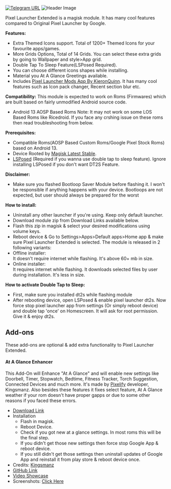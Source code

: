 [![Telegram URL](https://img.shields.io/twitter/url?label=Telegram&logo=telegram&style=social&url=https%3A%2F%2Ft.me%2)](https://telegram.me/modulesrepo)
![Header Image](https://raw.githubusercontent.com/saitamasahil/Pixel-Launcher-Extended/main/banner.jpg)

Pixel Launcher Extended is a magisk module. It has many cool features compared to Original Pixel Launcher by Google.

**Features:**
- Extra Themed Icons support. Total of 1200+ Themed Icons for your favourite apps/games.
- More Grids Options, Total of 14 Grids. You can select these extra grids by going to Wallpaper and style>App grid.
- Double Tap To Sleep Feature(LSPosed Required).
- You can choose different icons shapes while installing.
- Material you At A Glance Greetings available.
- Includes [Pixel Launcher Mods App By KieronQuinn](https://github.com/KieronQuinn/PixelLauncherMods). It has many cool features such as Icon pack changer, Recent section blur etc.

**Compatibility:**
This module is expected to work on Roms (Firmwares) which are built based on fairly unmodified Android source code.
- Android 13 AOSP Based Roms
Note: It may not work on some LOS Based Roms like Ricedroid. If you face any crshing issue on these roms then read troubleshooting from below.

**Prerequisites:**
- Compatible Roms(AOSP Based Custom Roms/Google Pixel Stock Roms) based on Android 13.
- Device Rooted by [Magisk Latest Stable](https://github.com/topjohnwu/Magisk/releases/tag/v25.2).
- [LSPosed](https://github.com/LSPosed/LSPosed) (Required if you wanna use double tap to sleep feature). Ignore installing LSPosed if you don't want DT2S Feature.

**Disclaimer:**
- Make sure you flashed Bootloop Saver Module before flashing it. I won't be responsible if anything happens with your device. Bootloops are not expected, but user should always be prepared for the worst

**How to install:**
- Uninstall any other launcher if you're using. Keep only default launcher.
- Download module zip from Download Links available below.
- Flash this zip in magisk & select your desired modifications using volume keys.
- Reboot device & Go to Settings>Apps>Default apps>Home app & make sure Pixel Launcher Extended is selected.
The module is released in 2 following variants:
- Offline installer:  
  It doesn't require internet while flashing. It's above 60+ mb in size.
- Online installer:  
  It requires internet while flashing. It downloads selected files by user during installation. It's less in size.

**How to activate Double Tap to Sleep:**
- First, make sure you installed dt2s while flashing module
- After rebooting device, open LSPosed & enable pixel launcher dt2s. Now force stop pixel launcher app from settings (Or simply reboot device) and double tap 'once' on Homescreen. It will ask for root permission. Give it & enjoy dt2s.

## Add-ons
These add-ons are optional & add extra functionality to Pixel Launcher Extended.

#### At A Glance Enhancer
This Add-On will Enhance "At A Glance" and will enable new settings like Doorbell, Timer, Stopwatch, Bedtime, Fitness Tracker, Torch Suggestion, Connected Devices and much more. It's made by [Pixelify](https://github.com/Kingsman44/Pixelify) developer, Kingsmanz. Also besides these features it fixes select feature, At A Glance weather if your rom doesn't have proper gapps or due to some other reasons if you faced these errors.
- [Download Link](https://www.pling.com/p/1938895/)
- Installation
  - Flash in magisk.
  - Reboot Device.
  - Check if you got new at a glance settings. In most roms this will be the final step.
  - If you didn't get those new settings then force stop Google App & reboot device.
  - If you still didn't get those settings then uninstall updates of Google App and reinstall it from play store & reboot device once.
- Credits: [Kingsmanz](https://github.com/Kingsman44)
- [GitHub Link](https://github.com/Kingsman44/At-A-Glance-Enhancer)
- [Video Showcase](https://graph.org/file/5cd90b41ec3563e69c62f.mp4)
- Screenshots: [Click Here](https://graph.org/At-A-Glance-Enhancer-Screenshots-11-16)
